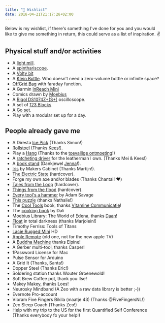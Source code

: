 ```yaml
---
title: "🎁 Wishlist"
date: 2018-04-21T21:17:28+02:00
---
```


Below is my wishlist, if there's something I've done for you and you would like to give me something in return, this could serve as a list of inspiration. ✌️

## Physical stuff and/or activities

*   A [light mill](https://choosingkeeping.com/collections/light-mills/products/clear-light-mill-two-sizes?variant=4349774921756).
*   A [spinthariscope](https://www.wikiwand.com/en/Spinthariscope).
*   A [Volty bit](https://pcpoodle.com/collections/home/products/volty-bit-for-leatherman-multi-tool)
*   A [Klein Bottle](https://kleinbottle.com/). Who doesn't need a zero-volume bottle or infinite space?
*   [OffGrid Bag](https://offgrid.co/products/off-grid-bag?variant=30205371383890) with faraday function.
*   A Garmin [InReach Mini](https://buy.garmin.com/nl-NL/NL/p/592606)
*   Comics drawn by [Moebius](http://nl.wikipedia.org/wiki/Jean_Giraud)
*   A [Rigol DS1074Z+(S+)](https://www.eleshop.nl/rigol-ds-oscilloscope.html) oscilloscope.
*   A set of [123 Blocks](https://www.amazon.com/BL-123-Precision-Steel-1-2-3-Blocks/dp/B07X4BBBZW)
*   A [Go set](https://www.schaakengo.nl/goshop-keima/spelmateriaal/sets/go-beginnersset-luxe).
*   Play with a modular set up for a day.

## People already gave me

*   A Diresta [Ice Pick](https://imakeny.com/collections/tools/products/diresta-ice-pick) (Thanks Simon!)
*   [Rollstoel](https://www.buitenontbijtjes.nl/winkel/buitenstoel/) (Thanks [Kees](https://ikbenke.es)!).
*   Play a [Hang](http://en.wikipedia.org/wiki/Hang_(instrument)) (Thanks to the [toevallige ontmoeting](https://www.detoevalligeontmoeting.be/)!)
*   A [ratcheting driver](https://www.leatherman.com/ratchet-driver-931030.html) for the leatherman I own. (Thanks Mei & Kees!)
*   A [book stand](https://www.taschenboeken.nl/atlas-bookstand-yellow.html) (Dankjewel [Jenna](https://www.jennapostma.nl/)!).
*   [Iris](https://www.makerscabinet.com/collections/all-flagship-products/products/iris) by Makers Cabinet (Thanks Martijn!).
*   [The Electric State](https://www.amazon.de/Electric-State-Simon-St%C3%A5lenhag/dp/1501181416?tag=jplattel-21) (hardcover).
*   Forge my own axe and/or blades (Thanks Chantal! ❤️)
*   [Tales from the Loop](https://www.amazon.nl/Tales-Loop-Simon-Stalenhag/dp/1624650392) (hardcover).
*   [Things from the flood](https://www.bol.com/nl/p/things-from-the-flood/9200000129251022/) (hardcover).
*   [Every tool's a hammer](https://www.amazon.com/Every-Tools-Hammer-Life-What/dp/1982113472) by Adam Savage
*   [This puzzle](https://puzzle.lamingtondrive.com/) (thanks Nathalie!)
*   The [Cool Tools](https://www.bol.com/nl/p/cool-tools/9200000020982860/) book, thanks [Vitamine Communicatie](https://www.vitaminecommunicatie.nl/)!
*   The [cooking book](https://www.taschen.com/pages/en/catalogue/art/all/04639/facts.dali_les_diners_de_gala.htm?gclid=Cj0KEQjwg8i_BRCT9dHt5ZSGi90BEiQAItdjpMqOS3gORWwVrFL8DHsHtD0IkavXJryJbxaRuclqvKYaAnVa8P8HAQ) by Dali
*   Moebius Library: The World of Edena, thanks [Daan](https://www.linkedin.com/in/daanbuse?ppe=1)!
*   [Float](http://en.wikipedia.org/wiki/Isolation_tank) in total darkness (thanks Marjolein!)
*   Timothy Ferriss: Tools of Titans
*   [Lacie Rugged Mini](http://www.lacie.com/us/products/product.htm?id=10564) HD
*   [Apple Remote](http://www.apple.com/nl/shop/product/MM4T2ZM/A/apple-remote) (old one, not for the new apple TV)
*   A [Buddha Machine](http://cargorecordsdirect.co.uk/collections/fm3-buddha-machines) thanks Elpine!
*   A Gerber multi-tool, thanks Casper!
*   1Password License for Mac
*   Pulse Sensor for Arduino
*   A Grid It (Thanks, Santa!)
*   Dopper Steel (Thanks Eric!)
*   Soldering station thanks Wouter Groenewold!
*   Soft Brew Coffee pot, thank you Ilse!
*   Makey Makey, thanks Loes!
*   Neurosky Mindband (A Zeo with a raw data library is better ;-))
*   Evernote Pro-account
*   Vibram Five Fingers Bikila (maatje 43) (Thanks @FiveFingersNL!)
*   Zeo Sleep Coach (Thanks Zeo!)
*   Help with my trip to the US for the first Quantified Self Conference (Thanks everybody fo your help!)